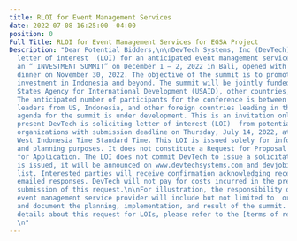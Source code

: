 ```yaml
---
title: RLOI for Event Management Services
date: 2022-07-08 16:25:00 -04:00
position: 0
Full Title: RLOI for Event Management Services for EGSA Project
Description: "Dear Potential Bidders,\n\nDevTech Systems, Inc (DevTech) requests a
  letter of interest  (LOI) for an anticipated event management services to conduct
  an “ INVESTMENT SUMMIT” on December 1 – 2, 2022 in Bali, opened with a kick-off
  dinner on November 30, 2022. The objective of the summit is to promote trade and
  investment in Indonesia and beyond. The summit will be jointly funded by the United
  States Agency for International Development (USAID), other countries, and organizations.
  The anticipated number of participants for the conference is between 200 - 300 business
  leaders from US, Indonesia, and other foreign countries leading in this area. The
  agenda for the summit is under development. This is an invitation only event.\n\nAt
  present DevTech is soliciting letter of interest (LOI)  from potential and competent
  organizations with submission deadline on Thursday, July 14, 2022, at 17:00 HRS.
  West Indonesia Time Standard Time. This LOI is issued solely for information, research,
  and planning purposes. It does not constitute a Request for Proposal nor a Request
  for Application. The LOI does not commit DevTech to issue a solicitation. If a solicitation
  is issued, it will be announced on www.devtechsystems.com and devjobindo mailing
  list. Interested parties will receive confirmation acknowledging receipt of their
  emailed responses. DevTech will not pay for costs incurred in the preparation and
  submission of this request.\n\nFor illustration, the responsibility of the anticipated
  event management service provider will include but not limited to  organize, facilitate,
  and document the planning, implementation, and result of the summit. \n\nFor more
  details about this request for LOIs, please refer to the [terms of reference.](/uploads/RLOI%20final%20clean.pdf)
  \n"
---
```


